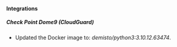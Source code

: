 #### Integrations
##### Check Point Dome9 (CloudGuard)
- Updated the Docker image to: *demisto/python3:3.10.12.63474*.

